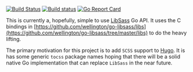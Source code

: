 
[![Build Status](https://travis-ci.org/bep/go-tocss.svg?branch=master)](https://travis-ci.org/bep/go-tocss)
[![Build status](https://ci.appveyor.com/api/projects/status/vulj5nlbrj67u8om?svg=true)](https://ci.appveyor.com/project/bep/go-tocss)
[![Go Report Card](https://goreportcard.com/badge/github.com/bep/go-tocss)](https://goreportcard.com/report/github.com/bep/go-tocss)

This is currently a, hopefully, simple to use [LibSass](https://sass-lang.com/libsass) Go API. It uses the C bindings in [https://github.com/wellington/go-libsass/libs](https://github.com/wellington/go-libsass/tree/master/libs) to do the heavy lifting.

The primary motivation for this project is to add `SCSS` support to [Hugo](https://gohugo.io/). It is has some generic `tocss` package names hoping that there will be a solid native Go implementation that can replace `LibSass` in the near future.
